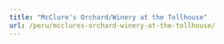 ```yaml
---
title: "McClure's Orchard/Winery at the Tollhouse"
url: /peru/mcclures-orchard-winery-at-the-tollhouse/
---
```

